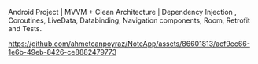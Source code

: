 
Android Project | MVVM + Clean Architecture | Dependency Injection , Coroutines, LiveData, Databinding, Navigation components, Room, Retrofit and Tests.

https://github.com/ahmetcanpoyraz/NoteApp/assets/86601813/acf9ec66-1e6b-49eb-8426-ce8882479773

